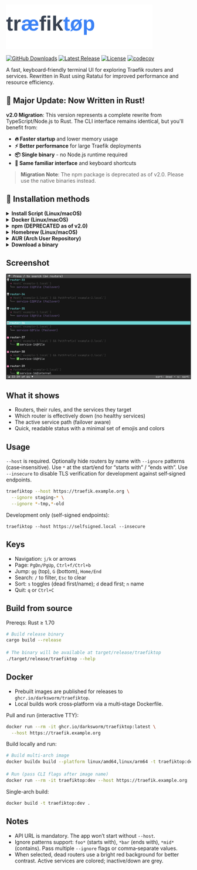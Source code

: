 <div>
<picture>
  <source media="(prefers-color-scheme: dark)" srcset="assets/logo-dark.svg">
  <source media="(prefers-color-scheme: light)" srcset="assets/logo-light.svg">
  <img alt="traefiktop" src="assets/logo-light.svg">
</picture>
 
[![GitHub Downloads](https://img.shields.io/github/downloads/darksworm/traefiktop/total?style=flat-square&label=github+downloads)](https://github.com/darksworm/traefiktop/releases/latest)
[![Latest Release](https://img.shields.io/github/v/release/darksworm/traefiktop?style=flat-square)](https://github.com/darksworm/traefiktop/releases/latest)
[![License](https://img.shields.io/github/license/darksworm/traefiktop?style=flat-square)](./LICENSE)
[![codecov](https://img.shields.io/codecov/c/github/darksworm/traefiktop?style=flat-square)](https://codecov.io/github/darksworm/traefiktop)
</div>

A fast, keyboard‑friendly terminal UI for exploring Traefik routers and services. Rewritten in Rust using Ratatui for improved performance and resource efficiency.

## 🚀 **Major Update: Now Written in Rust!**

**v2.0 Migration**: This version represents a complete rewrite from TypeScript/Node.js to Rust. The CLI interface remains identical, but you'll benefit from:

- **🔥 Faster startup** and lower memory usage
- **⚡ Better performance** for large Traefik deployments  
- **📦 Single binary** - no Node.js runtime required
- **🎯 Same familiar interface** and keyboard shortcuts

> **Migration Note**: The npm package is deprecated as of v2.0. Please use the native binaries instead.

## 🚀 Installation methods

<details>
  <summary><strong>Install Script (Linux/macOS)</strong></summary>

```bash
curl -sSL https://raw.githubusercontent.com/darksworm/traefiktop/main/install.sh | sh
```

The install script automatically detects your system (including musl vs glibc on Linux) and downloads the appropriate binary from the latest release.

You can also install a specific version:
```bash
curl -sSL https://raw.githubusercontent.com/darksworm/traefiktop/main/install.sh | sh -s -- v0.1.0
```
</details>

<details>
  <summary><strong>Docker (Linux/macOS)</strong></summary>

Pull and run the prebuilt image from GHCR:

```bash
docker run --rm -it ghcr.io/darksworm/traefiktop:latest \
  --host https://traefik.example.org
```

For self-signed endpoints, add `--insecure`. To reach a Traefik container, attach to its network:

```bash
docker run --rm -it --network <traefik_net> ghcr.io/darksworm/traefiktop:latest \
  --host http://traefik:8080
```

Build locally instead of pulling:

```bash
bun run docker:build
bun run docker:run -- --host https://traefik.example.org
```

</details>

<details>
  <summary><strong>npm (DEPRECATED as of v2.0)</strong></summary>

> ⚠️ **Deprecated**: The npm package is no longer maintained as of v2.0. Please use the native binaries instead for better performance.

```bash
# Last TypeScript version (v1.x)
npm i --global traefiktop@1
```
</details>

<details>
  <summary><strong>Homebrew (Linux/macOS)</strong></summary>

```bash
brew tap darksworm/homebrew-tap
brew install --cask traefiktop
```
</details>

<details>
  <summary><strong>AUR (Arch User Repository)</strong></summary>

```bash
yay -S traefiktop-bin
```
</details>

<details>
  <summary><strong>Download a binary</strong></summary>

Grab binaries and packages from the latest release:
https://github.com/darksworm/traefiktop/releases/latest

</details>

## Screenshot

<!-- Replace with a real TUI screenshot or GIF -->
![traefiktop screenshot](assets/screenshot.png)

## What it shows
- Routers, their rules, and the services they target
- Which router is effectively down (no healthy services)
- The active service path (failover aware)
- Quick, readable status with a minimal set of emojis and colors

## Usage
`--host` is required. Optionally hide routers by name with `--ignore` patterns (case‑insensitive). Use `*` at the start/end for “starts with” / “ends with”. Use `--insecure` to disable TLS verification for development against self‑signed endpoints.

```bash
traefiktop --host https://traefik.example.org \
  --ignore staging-* \
  --ignore *-tmp,*-old
```

Development only (self-signed endpoints):

```
traefiktop --host https://selfsigned.local --insecure
```

## Keys
- Navigation: `j/k` or arrows
- Page: `PgDn/PgUp`, `Ctrl+f/Ctrl+b`
- Jump: `gg` (top), `G` (bottom), `Home/End`
- Search: `/` to filter, `Esc` to clear
- Sort: `s` toggles (dead first/name); `d` dead first; `n` name
- Quit: `q` or `Ctrl+C`

## Build from source
Prereqs: Rust ≥ 1.70

```bash
# Build release binary
cargo build --release

# The binary will be available at target/release/traefiktop
./target/release/traefiktop --help
```

## Docker
- Prebuilt images are published for releases to `ghcr.io/darksworm/traefiktop`.
- Local builds work cross‑platform via a multi‑stage Dockerfile.

Pull and run (interactive TTY):

```bash
docker run --rm -it ghcr.io/darksworm/traefiktop:latest \
  --host https://traefik.example.org
```

Build locally and run:

```bash
# Build multi-arch image
docker buildx build --platform linux/amd64,linux/arm64 -t traefiktop:dev .

# Run (pass CLI flags after image name)
docker run --rm -it traefiktop:dev --host https://traefik.example.org
```

Single-arch build:

```bash
docker build -t traefiktop:dev .
```

## Notes
- API URL is mandatory. The app won’t start without `--host`.
- Ignore patterns support: `foo*` (starts with), `*bar` (ends with), `*mid*` (contains). Pass multiple `--ignore` flags or comma‑separate values.
- When selected, dead routers use a bright red background for better contrast. Active services are colored; inactive/down are grey.
